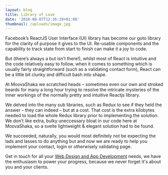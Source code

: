 ```yaml
---
layout: blog
title: Library of Love
date: '2018-08-07T12:36:39+01:00'
thumbnail: /uploads/image.jpg
---
```

Facebook’s ReactJS User Interface (UI) library has become our goto library for the clarity of purpose it gives to the UI. Re-usable components and the capability to track state from start to finish can make it a joy to code.

But (there’s always a but isn’t there!), whilst most of React is intuitive and the code relatively easy to follow, when it comes to something which is usually fairly straightforward (such as a validating contact form), React can be a little bit clunky and difficult bash into shape.

At MoovaShaka we scratched heads – sometimes even our own and stroked beards for many a long hour trying to resolve the intricate mysteries of the inner workings of the normally pretty and intuitive Reactjs library.

We delved into the many sub libraries, such as Redux to see if they held the answer – they can indeed – but at a cost. That cost is the extra kilobytes needed to load the whole Redux library prior to implementing the solution. We don’t like extra, bulky uneccessary bloat in our code here at MoovaShaka, so a svelte lightweight & elegant solution had to be found.

We succeeded, naturally, you would most definitely not be expecting the lads and lasses to do anything but and now we are ready to help you implement your contact, login or otherwisely  validating  page.

Get in touch for all your [Web Design and App Development](https://www.moovashaka.co.uk) needs, we have the enthusiasm to power your progress, because we never forget it's about you and your clients.
